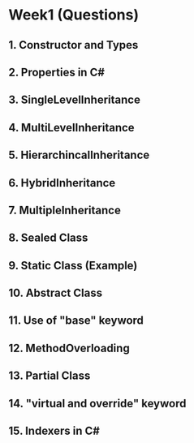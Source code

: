 # Week1 (Questions)
## 1. Constructor and Types
## 2. Properties in C#
## 3. SingleLevelInheritance
## 4. MultiLevelInheritance
## 5. HierarchincalInheritance
## 6. HybridInheritance
## 7. MultipleInheritance
## 8. Sealed Class
## 9. Static Class (Example)
## 10. Abstract Class
## 11. Use of "base" keyword
## 12. MethodOverloading
## 13. Partial Class
## 14. "virtual and override" keyword
## 15. Indexers in C#
